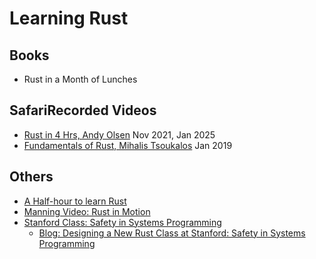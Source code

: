 # Learning Rust

## Books
- Rust in a Month of Lunches

## SafariRecorded Videos
- [Rust in 4 Hrs, Andy Olsen](https://learning.oreilly.com/live-events/rust-in-4-hours/0636920063666/) Nov 2021, Jan 2025
- [Fundamentals of Rust, Mihalis Tsoukalos](https://learning.oreilly.com/live-events/fundamentals-of-rust/0636920239352/0636920239345/) Jan 2019


## Others
- [A Half-hour to learn Rust](https://fasterthanli.me/articles/a-half-hour-to-learn-rust)
- [Manning Video: Rust in Motion](https://www.manning.com/livevideo/rust-in-motion?query=rust%20in%20motion)
- [Stanford Class: Safety in Systems Programming](https://reberhardt.com/cs110l/spring-2020/)
  - [Blog: Designing a New Rust Class at Stanford: Safety in Systems Programming](https://reberhardt.com/blog/2020/10/05/designing-a-new-class-at-stanford-safety-in-systems-programming.html)


